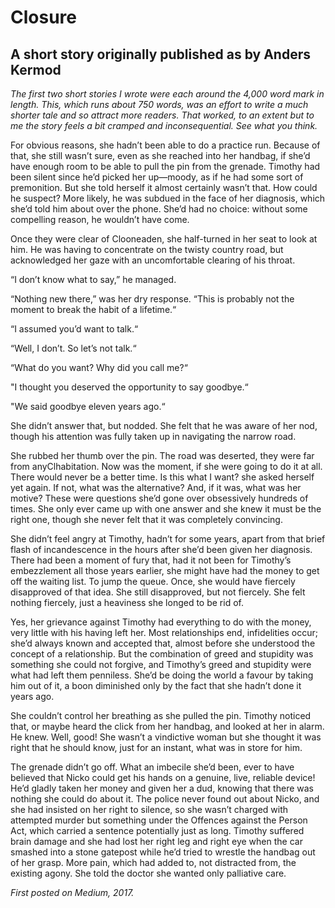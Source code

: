 # Closure

## A short story originally published as by Anders Kermod

_The first two short stories I wrote were each around the 4,000 word mark in length. This, which runs about 750 words, was an effort to write a much shorter tale and so attract more readers. That worked, to an extent but to me the story feels a bit cramped and inconsequential. See what you think._

For obvious reasons, she hadn’t been able to do a practice run. Because of that, she still wasn’t sure, even as she reached into her handbag, if she’d have enough room to be able to pull the pin from the grenade. Timothy had been silent since he’d picked her up—moody, as if he had some sort of premonition. But she told herself it almost certainly wasn’t that. How could he suspect? More likely, he was subdued in the face of her diagnosis, which she’d told him about over the phone. She’d had no choice: without some compelling reason, he wouldn’t have come.

Once they were clear of Clooneaden, she half-turned in her seat to look at him. He was having to concentrate on the twisty country road, but acknowledged her gaze with an uncomfortable clearing of his throat.

“I don’t know what to say,” he managed.

“Nothing new there,” was her dry response. “This is probably not the moment to break the habit of a lifetime.“

“I assumed you’d want to talk.“

“Well, I don’t. So let’s not talk.“

“What do you want? Why did you call me?“

"I thought you deserved the opportunity to say goodbye.“

"We said goodbye eleven years ago.“

She didn’t answer that, but nodded. She felt that he was aware of her nod, though his attention was fully taken up in navigating the narrow road.

She rubbed her thumb over the pin. The road was deserted, they were far from anyClhabitation. Now was the moment, if she were going to do it at all. There would never be a better time. Is this what I want? she asked herself yet again. If not, what was the alternative? And, if it was, what was her motive? These were questions she’d gone over obsessively hundreds of times. She only ever came up with one answer and she knew it must be the right one, though she never felt that it was completely convincing.

She didn’t feel angry at Timothy, hadn’t for some years, apart from that brief flash of incandescence in the hours after she’d been given her diagnosis. There had been a moment of fury that, had it not been for Timothy’s embezzlement all those years earlier, she might have had the money to get off the waiting list. To jump the queue. Once, she would have fiercely disapproved of that idea. She still disapproved, but not fiercely. She felt nothing fiercely, just a heaviness she longed to be rid of.

Yes, her grievance against Timothy had everything to do with the money, very little with his having left her. Most relationships end, infidelities occur; she’d always known and accepted that, almost before she understood the concept of a relationship. But the combination of greed and stupidity was something she could not forgive, and Timothy’s greed and stupidity were what had left them penniless. She’d be doing the world a favour by taking him out of it, a boon diminished only by the fact that she hadn’t done it years ago.

She couldn’t control her breathing as she pulled the pin. Timothy noticed that, or maybe heard the click from her handbag, and looked at her in alarm. He knew. Well, good! She wasn’t a vindictive woman but she thought it was right that he should know, just for an instant, what was in store for him.

The grenade didn’t go off. What an imbecile she’d been, ever to have believed that Nicko could get his hands on a genuine, live, reliable device! He’d gladly taken her money and given her a dud, knowing that there was nothing she could do about it. The police never found out about Nicko, and she had insisted on her right to silence, so she wasn’t charged with attempted murder but something under the Offences against the Person Act, which carried a sentence potentially just as long. Timothy suffered brain damage and she had lost her right leg and right eye when the car smashed into a stone gatepost while he’d tried to wrestle the handbag out of her grasp. More pain, which had added to, not distracted from, the existing agony. She told the doctor she wanted only palliative care.

_First posted on Medium, 2017._

